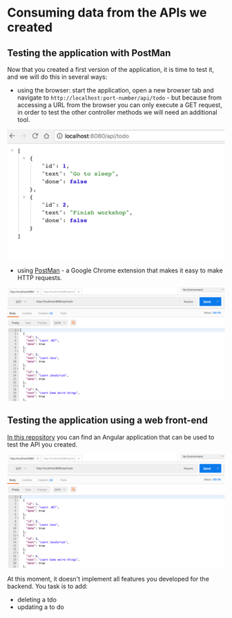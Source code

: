Consuming data from the APIs we created
========================================

Testing the application with PostMan
------------------------------------

Now that you created a first version of the application, it is time to test it, and we will do this in several ways:

- using the browser: start the application, open a new browser tab and navigate to `http://localhost:port-number/api/todo` - but because from accessing a URL from the browser you can only execute a GET request, in order to test the other controller methods we will need an additional tool.

![](media/browser-1.png)

- using [PostMan](https://chrome.google.com/webstore/detail/postman/fhbjgbiflinjbdggehcddcbncdddomop) - a Google Chrome extension that makes it easy to make HTTP requests.

![](media/postman-1.png)

Testing the application using a web front-end
---------------------------------------------

[In this repository](https://github.com/microsoft-dx/angular-todo) you can find an Angular application that can be used to test the API you created.

![](media/postman-1.png)

At this moment, it doesn't implement all features you developed for the backend. You task is to add:

- deleting a tdo
- updating a to do
